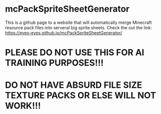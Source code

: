 #     mcPackSpriteSheetGenerator
This is a github page to a website that will automatically merge Minecraft resource pack files into serveral big sprite sheets.
Check the out the link: https://eyes-eyes.github.io/mcPackSpriteSheetGenerator/

# PLEASE DO NOT USE THIS FOR AI TRAINING PURPOSES!!!

# DO NOT HAVE ABSURD FILE SIZE TEXTURE PACKS OR ELSE WILL NOT WORK!!!
